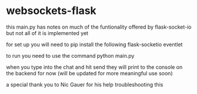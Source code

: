 # websockets-flask
this main.py has notes on much of the funtionality offered by flask-socket-io but not all of it is implemented yet

for set up you will need to pip install the following flask-socketio eventlet


to run you need to use the command python main.py


when you type into the chat and hit send they will print to the console on the backend for now (will be updated for more meaningful use soon)



a special thank you to Nic Gauer for his help troubleshooting this
